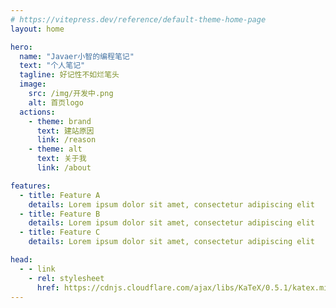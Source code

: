 ```yaml
---
# https://vitepress.dev/reference/default-theme-home-page
layout: home

hero:
  name: "Javaer小智的编程笔记"
  text: "个人笔记"
  tagline: 好记性不如烂笔头
  image: 
    src: /img/开发中.png
    alt: 首页logo
  actions:
    - theme: brand
      text: 建站原因
      link: /reason
    - theme: alt
      text: 关于我
      link: /about

features:
  - title: Feature A
    details: Lorem ipsum dolor sit amet, consectetur adipiscing elit
  - title: Feature B
    details: Lorem ipsum dolor sit amet, consectetur adipiscing elit
  - title: Feature C
    details: Lorem ipsum dolor sit amet, consectetur adipiscing elit  

head:
  - - link
    - rel: stylesheet
      href: https://cdnjs.cloudflare.com/ajax/libs/KaTeX/0.5.1/katex.min.css
---
```


